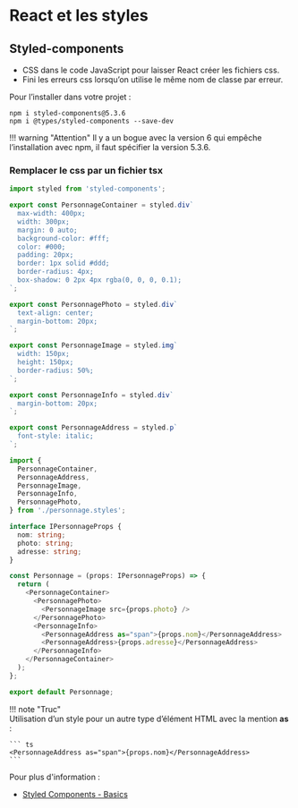 # React et les styles  

## Styled-components  

- CSS dans le code JavaScript pour laisser React créer les fichiers css.  
- Fini les erreurs css lorsqu’on utilise le même nom de classe par erreur.  

Pour l’installer dans votre projet :  

``` nodejsrepl title="console"
npm i styled-components@5.3.6
npm i @types/styled-components --save-dev
```

!!! warning "Attention" 
    Il y a un bogue avec la version 6 qui empêche l’installation avec npm, il faut spécifier la version 5.3.6.  

### Remplacer le css par un fichier tsx  

``` ts title="personnage.styles.tsx"
import styled from 'styled-components';

export const PersonnageContainer = styled.div`
  max-width: 400px;
  width: 300px;
  margin: 0 auto;
  background-color: #fff;
  color: #000;
  padding: 20px;
  border: 1px solid #ddd;
  border-radius: 4px;
  box-shadow: 0 2px 4px rgba(0, 0, 0, 0.1);
`;

export const PersonnagePhoto = styled.div`
  text-align: center;
  margin-bottom: 20px;
`;

export const PersonnageImage = styled.img`
  width: 150px;
  height: 150px;
  border-radius: 50%;
`;

export const PersonnageInfo = styled.div`
  margin-bottom: 20px;
`;

export const PersonnageAddress = styled.p`
  font-style: italic;
`;

```

``` ts title="personnage.component.tsx"
import {
  PersonnageContainer,
  PersonnageAddress,
  PersonnageImage,
  PersonnageInfo,
  PersonnagePhoto,
} from './personnage.styles';

interface IPersonnageProps {
  nom: string;
  photo: string;
  adresse: string;
}

const Personnage = (props: IPersonnageProps) => {
  return (
    <PersonnageContainer>
      <PersonnagePhoto>
        <PersonnageImage src={props.photo} />
      </PersonnagePhoto>
      <PersonnageInfo>
        <PersonnageAddress as="span">{props.nom}</PersonnageAddress>
        <PersonnageAddress>{props.adresse}</PersonnageAddress>
      </PersonnageInfo>
    </PersonnageContainer>
  );
};

export default Personnage;

```

!!! note "Truc"  
    Utilisation d’un style pour un autre type d’élément HTML avec la mention __as__ :  

    ``` ts 
    <PersonnageAddress as="span">{props.nom}</PersonnageAddress>
    ```

Pour plus d'information :  

- [Styled Components - Basics](https://styled-components.com/docs/basics)  

